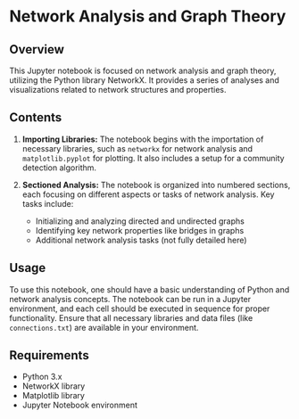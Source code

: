 # Network Analysis and Graph Theory

## Overview
This Jupyter notebook is focused on network analysis and graph theory, utilizing the Python library NetworkX. It provides a series of analyses and visualizations related to network structures and properties.

## Contents
1. **Importing Libraries:** The notebook begins with the importation of necessary libraries, such as `networkx` for network analysis and `matplotlib.pyplot` for plotting. It also includes a setup for a community detection algorithm.

2. **Sectioned Analysis:** The notebook is organized into numbered sections, each focusing on different aspects or tasks of network analysis. Key tasks include:
   - Initializing and analyzing directed and undirected graphs
   - Identifying key network properties like bridges in graphs
   - Additional network analysis tasks (not fully detailed here)

## Usage
To use this notebook, one should have a basic understanding of Python and network analysis concepts. The notebook can be run in a Jupyter environment, and each cell should be executed in sequence for proper functionality. Ensure that all necessary libraries and data files (like `connections.txt`) are available in your environment.

## Requirements
- Python 3.x
- NetworkX library
- Matplotlib library
- Jupyter Notebook environment

